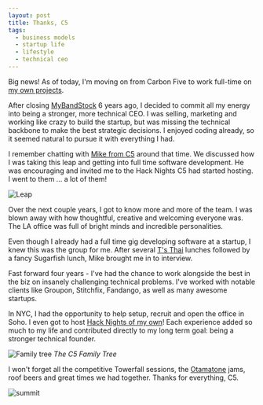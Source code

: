```yaml
---
layout: post
title: Thanks, C5
tags:
  - business models
  - startup life
  - lifestyle
  - technical ceo
---
```


Big news! As of today, I'm moving on from Carbon Five to work full-time on [my own projects](https://www.payitoffapp.com/).

After closing [MyBandStock](https://www.crunchbase.com/organization/mybandstock) 
6 years ago, I decided to commit all my energy into being a stronger, more technical CEO. I was selling, marketing and working like crazy to build the startup, but was missing the technical backbone to make the best strategic decisions. I enjoyed coding already, so it seemed natural to pursue it with everything I had.

I remember chatting with [Mike from C5](https://www.carbonfive.com/) around that time. We discussed how I was taking this leap and getting into full time software development. He was encouraging and invited me to the Hack Nights C5 had started hosting. I went to them ... a lot of them!

![Leap](https://s3.amazonaws.com/lowres.cartoonstock.com/miscellaneous-cliff-cliff_edges-leaps-jumpers-sign-mmln93_low.jpg)

Over the next couple years, I got to know more and more of the team. I was blown away with how thoughtful, creative and welcoming everyone was. The LA office was full of bright minds and incredible personalities.

Even though I already had a full time gig developing software at a startup, I knew this was the group for me. After several [T's Thai](http://tsthaiforyou.com/) lunches followed by a fancy Sugarfish lunch, Mike brought me in to interview.

Fast forward four years - I've had the chance to work alongside the best in the biz on insanely challenging technical problems. I've worked with notable clients like Groupon, Stitchfix, Fandango, as well as many awesome startups.

In NYC, I had the opportunity to help setup, recruit and open the office in Soho. I even got to host [Hack Nights of my own](https://www.meetup.com/Carbon-Five-NYC-Hack-Nights/)! Each experience added so much to my life and contributed directly to my long term goal: being a stronger technical founder.

![Family tree](https://i.imgur.com/uhK8kaA.jpg)
*The C5 Family Tree*

I won't forget all the competitive Towerfall sessions, the [Otamatone](https://www.amazon.com/Otamatone-from-Maywa-Denki-White/dp/B002IGTOZQ) jams, roof beers and great times we had together. Thanks for everything, C5.

![summit](https://i.imgur.com/l7YvdSu.jpg)
